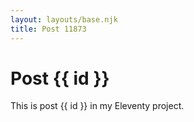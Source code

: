 ```yaml
---
layout: layouts/base.njk
title: Post 11873
---
```


# Post {{ id }}

This is post {{ id }} in my Eleventy project.
